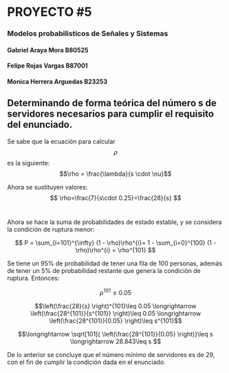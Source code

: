 ﻿# PROYECTO #5
### Modelos probabilisticos de Señales y Sistemas
#### Gabriel Araya Mora B80525
#### Felipe Rojas Vargas B87001
####  Monica Herrera Arguedas B23253


## Determinando de forma teórica del número **s** de servidores necesarios para cumplir el requisito del enunciado.

Se sabe que la ecuación para calcular $$\rho$$ es la siguiente:
$$\rho = \frac{\lambda}{s \cdot \nu}$$

  Ahora se sustituyen valores:
$$ \rho=\frac{7}{s\cdot 0.25}=\frac{28}{s} $$ 
#

Ahora se hace la suma de probabilidades de estado estable, y se considera la condición de ruptura menor:

$$ P = \sum_{i=101}^{\infty} (1 - \rho)\rho^{i}= 1 - \sum_{i=0}^{100} (1 - \rho)\rho^{i} = \rho^{101} $$

Se tiene un 95\% de probabilidad de tener una fila de 100 personas, además de tener un 5\% de probabilidad restante que genera la condición de ruptura. Entonces: 

$$  \rho^{101}\leq 0.05 $$

$$\left(\frac{28}{s} \right)^{101}\leq 0.05  \longrightarrow \left(\frac{28^{101}}{s^{101}} \right)\leq 0.05 \longrightarrow   \left(\frac{28^{101}}{0.05} \right)\leq   s^{101}$$

$$\longrightarrow \sqrt[101]{ \left(\frac{28^{101}}{0.05} \right)}\leq   s  \longrightarrow 28.843\leq   s $$

De lo anterior se concluye que el número mínimo de servidores es de 29, con el fin de cumplir la condición dada en el enunciado. 
